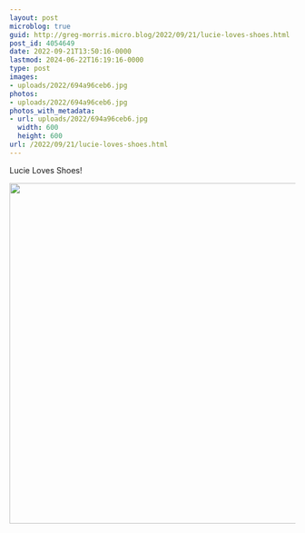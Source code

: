 ```yaml
---
layout: post
microblog: true
guid: http://greg-morris.micro.blog/2022/09/21/lucie-loves-shoes.html
post_id: 4054649
date: 2022-09-21T13:50:16-0000
lastmod: 2024-06-22T16:19:16-0000
type: post
images:
- uploads/2022/694a96ceb6.jpg
photos:
- uploads/2022/694a96ceb6.jpg
photos_with_metadata:
- url: uploads/2022/694a96ceb6.jpg
  width: 600
  height: 600
url: /2022/09/21/lucie-loves-shoes.html
---
```

Lucie Loves Shoes!

<img src="uploads/2022/694a96ceb6.jpg" width="600" height="600" alt="">
